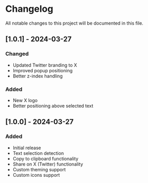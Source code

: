 # Changelog

All notable changes to this project will be documented in this file.

## [1.0.1] - 2024-03-27

### Changed
- Updated Twitter branding to X
- Improved popup positioning
- Better z-index handling

### Added
- New X logo
- Better positioning above selected text

## [1.0.0] - 2024-03-27

### Added
- Initial release
- Text selection detection
- Copy to clipboard functionality
- Share on X (Twitter) functionality
- Custom theming support
- Custom icons support